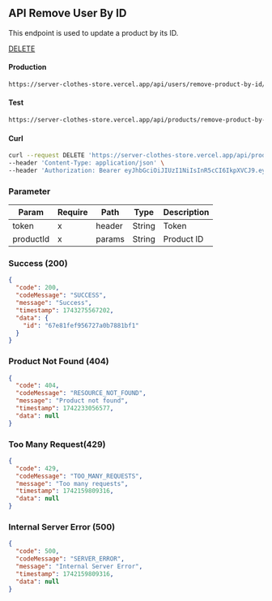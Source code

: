 ## API Remove User By ID

This endpoint is used to update a product by its ID.

[DELETE](#)

#### Production

```bash
https://server-clothes-store.vercel.app/api/users/remove-product-by-id/:productId
```

#### Test

```bash
https://server-clothes-store.vercel.app/api/products/remove-product-by-id/:productId
```

#### Curl

```bash
curl --request DELETE 'https://server-clothes-store.vercel.app/api/products/remove-product-by-id/67d7e61b5114396a4af8b95d' \
--header 'Content-Type: application/json' \
--header 'Authorization: Bearer eyJhbGciOiJIUzI1NiIsInR5cCI6IkpXVCJ9.eyJpZCI6IjY3ZDJhMzMyYzhhMjEzYjA1MDI4MzNjNiIsInR5cGUiOiJVc2VyIiwiaWF0IjoxNzQyMjAxMDU5LCJleHAiOjE3NDIyMDE5NTl9.gsqLAzSlJKDPU3D9gvKg_I42NJ3NhI2d5svf-MYywDo' \
```

### Parameter

| Param     | Require | Path   | Type   | Description |
| --------- | ------- | ------ | ------ | ----------- |
| token     | x       | header | String | Token       |
| productId | x       | params | String | Product ID  |

### Success (200)

```json
{
  "code": 200,
  "codeMessage": "SUCCESS",
  "message": "Success",
  "timestamp": 1743275567202,
  "data": {
    "id": "67e81fef956727a0b7881bf1"
  }
}
```

### Product Not Found (404)

```json
{
  "code": 404,
  "codeMessage": "RESOURCE_NOT_FOUND",
  "message": "Product not found",
  "timestamp": 1742233056577,
  "data": null
}
```

### Too Many Request(429)

```json
{
  "code": 429,
  "codeMessage": "TOO_MANY_REQUESTS",
  "message": "Too many requests",
  "timestamp": 1742159809316,
  "data": null
}
```

### Internal Server Error (500)

```json
{
  "code": 500,
  "codeMessage": "SERVER_ERROR",
  "message": "Internal Server Error",
  "timestamp": 1742159809316,
  "data": null
}
```
